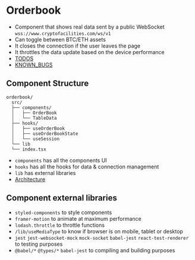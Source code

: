 # Orderbook
- Component that shows real data sent by a public WebSocket `wss://www.cryptofacilities.com/ws/v1`
- Can toggle between BTC/ETH assets
- It closes the connection if the user leaves the page
- It throttles the data update based on the device performance
- [TODOS](TODOS.md)
- [KNOWN_BUGS](KNOWN_BUGS.md)

## Component Structure
```
orderbook/
  src/
  ├── components/
  │   ├── OrderBook
  │   └── TableData
  ├── hooks/
  │   ├── useOrderBook
  │   ├── useOrderBookState
  │   └── useSession
  └── lib
  └── index.tsx
```
- `components` has all the components UI
- `hooks` has all the hooks for data & connection management
- `lib` has external libraries
- [Architecture](https://docs.google.com/drawings/d/1sXYqlZ3zczdHMx6LAw6rGQ88QQ9i-xH-RHaOrtk686w/edit)

## Component external libraries
- `styled-components` to style components
- `framer-motion` to animate at maximum performance
- `lodash.throttle` to throttle functions
- `/lib/useMediaType` to know if browser is on mobile, tablet or desktop
- `jest` `jest-websocket-mock` `mock-socket` `babel-jest` `react-test-renderer` to testing purposes
- `@babel/*` `@types/*` `babel-jest` to compiling and building purposes
